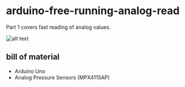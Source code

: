 # arduino-free-running-analog-read
Part 1 covers fast reading of analog values.

![alt text](https://raw.githubusercontent.com/yz88/arduino-digital-carb-sync/part1/arduino-carb-sync-part1-01.png)

## bill of material
* Arduino Uno
* Analog Pressure Sensors (MPX4115AP)
